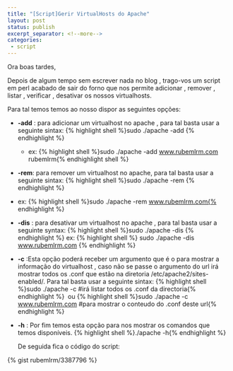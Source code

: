 ```yaml
---
title: "[Script]Gerir VirtualHosts do Apache"
layout: post
status: publish
excerpt_separator: <!--more-->
categories:
 - script
---
```


Ora boas tardes,

Depois de algum tempo sem escrever nada no blog , trago-vos um script em perl acabado de sair do forno que nos permite adicionar , remover , listar , verificar , desativar os nossos virtualhosts.

<!--more-->

Para tal temos temos ao nosso dispor as seguintes opções:
* **-add** : para adicionar um virtualhost no apache , para tal basta usar a seguinte sintax: {% highlight shell %}sudo ./apache -add {% endhighlight %}
  * ex: {% highlight shell %}sudo ./apache -add www.rubemlrm.com rubemlrm{% endhighlight shell %}
*  **-rem**: para remover um virtualhost no apache, para tal basta usar a seguinte sintax: {% highlight shell %}sudo ./apache -rem {% endhighlight %}
  * ex: {% highlight shell %}sudo ./apache -rem www.rubemlrm.com{% endhighlight %}

*  **-dis** : para desativar um virtualhost no apache , para tal basta usar a seguinte syntax: {% highlight shell %}sudo ./apache -dis {% endhighlight %}
ex: {% highlight shell %} sudo ./apache -dis www.rubemlrm.com {% endhighlight %}
*  **-c** :Esta opção poderá receber um argumento que é o <url> para mostrar a informação do virtualhost , caso não se passe o argumento do url irá mostrar todos os .conf que estão na diretoria /etc/apache2/sites-enabled/. Para tal basta usar a seguinte sintax: {% highlight shell %}sudo ./apache -c #irá listar todos os .conf da directoria{% endhighlight %} 
ou
{% highlight shell %}sudo ./apache -c www.rubemlrm.com #para mostrar o conteudo do .conf deste url{% endhighlight %}
*  **-h** : Por fim temos esta opção para nos mostrar os comandos que temos disponíveis. {% highlight shell %}./apache -h{% endhighlight %}

	De seguida fica o código do script:

{% gist rubemlrm/3387796 %}
